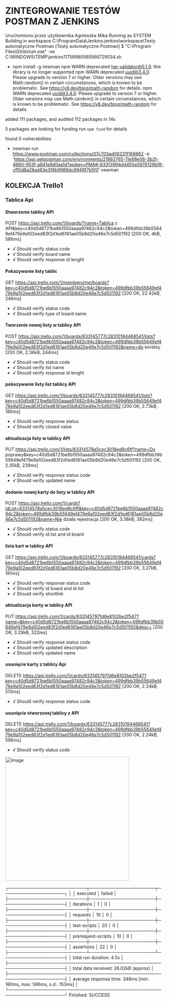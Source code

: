 # ZINTEGROWANIE TESTÓW POSTMAN Z JENKINS
Uruchomiono przez użytkownika Agnieszka Mika
Running as SYSTEM
Building in workspace C:\ProgramData\Jenkins\.jenkins\workspace\Testy automatyczne Postman
[Testy automatyczne Postman] $ "C:\Program Files\Git\bin\sh.exe" -xe C:\WINDOWS\TEMP\jenkins11758980565566729034.sh
+ npm install -g newman
npm WARN deprecated har-validator@5.1.5: this library is no longer supported
npm WARN deprecated uuid@3.4.0: Please upgrade  to version 7 or higher.  Older versions may use Math.random() in certain circumstances, which is known to be problematic.  See https://v8.dev/blog/math-random for details.
npm WARN deprecated uuid@3.4.0: Please upgrade  to version 7 or higher.  Older versions may use Math.random() in certain circumstances, which is known to be problematic.  See https://v8.dev/blog/math-random for details.

added 111 packages, and audited 112 packages in 14s

5 packages are looking for funding
  run `npm fund` for details

found 0 vulnerabilities
+ newman run https://www.postman.com/collections/07c703ad06231f168662 -e 'https://api.getpostman.com/environments/21863765-11e68e06-3b2f-4660-953f-a841a9d0aa1d?apikey=PMAK-63313994dd455e5976129bf8-cff0d8a28ad63e316b9989dc6949f7b5f0'
newman

## KOLEKCJA Trello1

### Tablica Api
#### Stworzenie tablicy API
  POST https://api.trello.com/1/boards/?name=Tablica z API&key=c40d5d8721be6b1550aaaa97482c94c2&token=499dfbb39b55649ef479e9a102eed83f2d1ed6161ae05b8d20e46e7c5d501192 [200 OK, 4kB, 586ms]
 * √  Should verify status code
 * √  Should verify board name
 * √  Should verify response id lenght

#### Pokazywanie listy tablic
  GET https://api.trello.com/1/members/me/boards?key=c40d5d8721be6b1550aaaa97482c94c2&token=499dfbb39b55649ef479e9a102eed83f2d1ed6161ae05b8d20e46e7c5d501192 [200 OK, 22.42kB, 246ms]
  * √  Should verify status code
  * √  Should verify type of board name

#### Tworzenie nowej listy w tablicy API
  POST https://api.trello.com/1/boards/633145777c28310194468541/lists?key=c40d5d8721be6b1550aaaa97482c94c2&token=499dfbb39b55649ef479e9a102eed83f2d1ed6161ae05b8d20e46e7c5d501192&name=do korekty [200 OK, 2.36kB, 244ms]
  * √  Should verify status code
  * √  Should verify list name
  * √  Should verify response id lenght

#### pokazywanie listy list tablicy API
  GET https://api.trello.com/1/boards/633145777c28310194468541/lists?key=c40d5d8721be6b1550aaaa97482c94c2&token=499dfbb39b55649ef479e9a102eed83f2d1ed6161ae05b8d20e46e7c5d501192 [200 OK, 2.73kB, 180ms]
 * √  Should verify response status
 * √  Should verify closed value

#### aktualizacja listy w tablicy API
  PUT https://api.trello.com/1/lists/63314578a5cec3018ed8c6ff?name=Do poprawy&key=c40d5d8721be6b1550aaaa97482c94c2&token=499dfbb39b55649ef479e9a102eed83f2d1ed6161ae05b8d20e46e7c5d501192 [200 OK, 2.35kB, 239ms]
 * √  Should verify response status code
 * √  Should verify updated name

#### dodanie nowej karty do listy w tablicy API
  POST https://api.trello.com/1/cards?idList=63314578a5cec3018ed8c6ff&key=c40d5d8721be6b1550aaaa97482c94c2&token=499dfbb39b55649ef479e9a102eed83f2d1ed6161ae05b8d20e46e7c5d501192&name=Nie działa rejestracja [200 OK, 3.38kB, 382ms]
 * √  Should verify status code
 * √  Should verify id list and id board

#### lista kart w tablicy API
  GET https://api.trello.com/1/boards/633145777c28310194468541/cards?key=c40d5d8721be6b1550aaaa97482c94c2&token=499dfbb39b55649ef479e9a102eed83f2d1ed6161ae05b8d20e46e7c5d501192 [200 OK, 3.27kB, 181ms]
 * √  Should verify response status code
 * √  Should verify id board and id list
 * √  Should verify shortlink

#### aktualizacja karty w tablicy API
  PUT https://api.trello.com/1/cards/633145797fd6e8102be2f547?name=&key=c40d5d8721be6b1550aaaa97482c94c2&token=499dfbb39b55649ef479e9a102eed83f2d1ed6161ae05b8d20e46e7c5d501192&desc= [200 OK, 3.29kB, 322ms]
 * √  Should verify response status code
 * √  Should verify updated description
 * √  Should verify updated name

#### usunięcie karty z tablicy Api
  DELETE https://api.trello.com/1/cards/633145797fd6e8102be2f547?key=c40d5d8721be6b1550aaaa97482c94c2&token=499dfbb39b55649ef479e9a102eed83f2d1ed6161ae05b8d20e46e7c5d501192 [200 OK, 2.24kB, 513ms]
 * √  Should verify response status code

#### usunięcie stworzonej tablicy z API
  DELETE https://api.trello.com/1/boards/633145777c28310194468541?key=c40d5d8721be6b1550aaaa97482c94c2&token=499dfbb39b55649ef479e9a102eed83f2d1ed6161ae05b8d20e46e7c5d501192 [200 OK, 2.24kB, 596ms]
 * √  Should verify status code
<img width="394" alt="image" src="https://user-images.githubusercontent.com/112310876/192225061-35aa6d07-26e4-467e-a8a4-363aeeaa7bda.png">



┌─────────────────────────┬─────────────────────┬────────────────────┐
│                         │            executed │             failed │
├─────────────────────────┼─────────────────────┼────────────────────┤
│              iterations │                   1 │                  0 │
├─────────────────────────┼─────────────────────┼────────────────────┤
│                requests │                  10 │                  0 │
├─────────────────────────┼─────────────────────┼────────────────────┤
│            test-scripts │                  20 │                  0 │
├─────────────────────────┼─────────────────────┼────────────────────┤
│      prerequest-scripts │                  10 │                  0 │
├─────────────────────────┼─────────────────────┼────────────────────┤
│              assertions │                  22 │                  0 │
├─────────────────────────┴─────────────────────┴────────────────────┤
│ total run duration: 4.5s                                           │
├────────────────────────────────────────────────────────────────────┤
│ total data received: 26.02kB (approx)                              │
├────────────────────────────────────────────────────────────────────┤
│ average response time: 348ms [min: 180ms, max: 596ms, s.d.: 153ms] │
└────────────────────────────────────────────────────────────────────┘
Finished: SUCCESS
